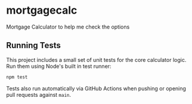 # mortgagecalc
Mortgage Calculator to help me check the options

## Running Tests

This project includes a small set of unit tests for the core calculator logic.
Run them using Node's built in test runner:

```bash
npm test
```
Tests also run automatically via GitHub Actions when pushing or opening pull requests against `main`.
